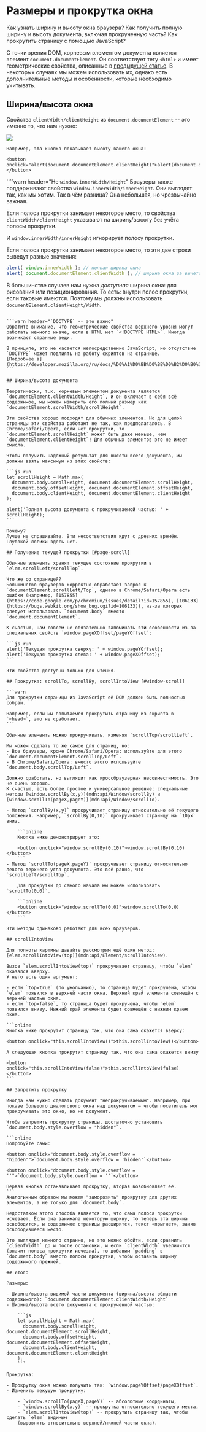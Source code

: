 # Размеры и прокрутка окна

Как узнать ширину и высоту окна браузера? Как получить полную ширину и высоту документа, включая прокрученную часть? Как прокрутить страницу с помощью JavaScript?

С точки зрения DOM, корневым элементом документа является элемент `document.documentElement`. Он соответствует тегу `<html>` и имеет геометрические свойства, описанные в [предыдущей статье](info:size-and-scroll). В некоторых случаях мы можем использовать их, однако есть дополнительные методы и особенности, которые необходимо учитывать.

## Ширина/высота окна

Свойства `clientWidth/clientHeight` из `document.documentElement` -- это именно то, что нам нужно:

![](document-client-width-height.png)

```online
Например, эта кнопка показывает высоту вашего окна:

<button onclick="alert(document.documentElement.clientHeight)">alert(document.documentElement.clientHeight)</button>
```

````warn header="Не `window.innerWidth/Height`"
Браузеры также поддерживают свойства `window.innerWidth/innerHeight`. Они выглядят так, как мы хотим. Так в чём разница?
Она небольшая, но чрезвычайно важная.

Если полоса прокрутки занимает некоторое место, то свойства `clientWidth/clientHeight` указывают на ширину/высоту без учёта полосы прокрутки.

И `window.innerWidth/innerHeight` игнорирует полосу прокрутки.

Если полоса прокрутки занимает некоторое место, то эти две строки выведут разные значения:
```js run
alert( window.innerWidth ); // полная ширина окна
alert( document.documentElement.clientWidth ); // ширина окна за вычетом полосы прокрутки
```

В большинстве случаев нам нужна *доступная* ширина окна: для рисования или позиционирования. То есть: внутри полос прокрутки, если таковые имеются. Поэтому мы должны использовать `documentElement.clientHeight/Width`.
````

```warn header="`DOCTYPE` -- это важно"
Обратите внимание, что геометрические свойства верхнего уровня могут работать немного иначе, если в HTML нет `<!DOCTYPE HTML>`. Иногда возникают странные вещи.

В принципе, это не касается непосредственно JavaScript, но отсутствие `DOCTYPE` может повлиять на работу скриптов на странице.
[Подробнее в](https://developer.mozilla.org/ru/docs/%D0%A1%D0%BB%D0%BE%D0%B2%D0%B0%D1%80%D1%8C/Doctype)
```

## Ширина/высота документа

Теоретически, т.к. корневым элементом документа является `documentElement.clientWidth/Height`, и он включает в себя всё содержимое, мы можем измерить его полный размер как `documentElement.scrollWidth/scrollHeight`.

Эти свойства хорошо подходят для обычных элементов. Но для целой страницы эти свойства работают не так, как предполагалось. В Chrome/Safari/Opera, если нет прокрутки, то `documentElement.scrollHeight` может быть даже меньше, чем
`documentElement.clientHeight`! Для обычных элементов это не имеет смысла.

Чтобы получить надёжный результат для высоты всего документа, мы должны взять максимум из этих свойств:

```js run
let scrollHeight = Math.max(
  document.body.scrollHeight, document.documentElement.scrollHeight,
  document.body.offsetHeight, document.documentElement.offsetHeight,
  document.body.clientHeight, document.documentElement.clientHeight
);

alert('Полная высота документа с прокручиваемой частью: ' + scrollHeight);
```

Почему?
Лучше не спрашивайте. Эти несоответствия идут с древних времён. Глубокой логики здесь нет.

## Получение текущей прокрутки [#page-scroll]

Обычные элементы хранят текущее состояние прокрутки в `elem.scrollLeft/scrollTop`.

Что же со страницей?
Большинство браузеров корректно обработает запрос к `documentElement.scrollLeft/Top`, однако в Chrome/Safari/Opera есть ошибки (например, [157855](https://code.google.com/p/chromium/issues/detail?id=157855), [106133](https://bugs.webkit.org/show_bug.cgi?id=106133)), из-за которых следует использовать `document.body` вместо `document.documentElement`.

К счастью, нам совсем не обязательно запоминать эти особенности из-за специальных свойств `window.pageXOffset/pageYOffset`:

```js run
alert('Текущая прокрутка сверху: ' + window.pageYOffset);
alert('Текущая прокрутка слева: ' + window.pageXOffset);
```

Эти свойства доступны только для чтения.

## Прокрутка: scrollTo, scrollBy, scrollIntoView [#window-scroll]

```warn
Для прокрутки страницы из JavaScript её DOM должен быть полностью собран.

Например, если мы попытаемся прокрутить страницу из скрипта в `<head>`, это не сработает.
```

Обычные элементы можно прокручивать, изменяя `scrollTop/scrollLeft`.

Мы можем сделать то же самое для страниц, но:
- Все браузеры, кроме Chrome/Safari/Opera: используйте для этого `document.documentElement.scrollTop/Left`.
- В Chrome/Safari/Opera: вместо этого используйте `document.body.scrollTop/Left`.

Должно сработать, но выглядит как кроссбраузерная несовместимость. Это не очень хорошо.
К счастью, есть более простое и универсальное решение: специальные методы [window.scrollBy(x,y)](mdn:api/Window/scrollBy) и [window.scrollTo(pageX,pageY)](mdn:api/Window/scrollTo).

- Метод `scrollBy(x,y)` прокручивает страницу относительно её текущего положения. Например, `scrollBy(0,10)` прокручивает страницу на `10px` вниз.

    ```online
    Кнопка ниже демонстрирует это:

    <button onclick="window.scrollBy(0,10)">window.scrollBy(0,10)</button>
    ```
- Метод `scrollTo(pageX,pageY)` прокручивает страницу относительно левого верхнего угла документа. Это всё равно, что `scrollLeft/scrollTop`.

    Для прокрутки до самого начала мы можем использовать `scrollTo(0,0)`.

    ```online
    <button onclick="window.scrollTo(0,0)">window.scrollTo(0,0)</button>
    ```

Эти методы одинаково работают для всех браузеров.

## scrollIntoView

Для полноты картины давайте рассмотрим ещё один метод: [elem.scrollIntoView(top)](mdn:api/Element/scrollIntoView).

Вызов `elem.scrollIntoView(top)` прокручивает страницу, чтобы `elem` оказался вверху.
У него есть один аргумент:

- если `top=true` (по умолчанию), то страница будет прокручена, чтобы `elem` появился в верхней части окна. Верхний край элемента совмещён с верхней частью окна.
- если `top=false`, то страница будет прокручена, чтобы `elem` появился внизу. Нижний край элемента будет совмещён с нижним краем окна.

```online
Кнопка ниже прокрутит страницу так, что она сама окажется вверху:

<button onclick="this.scrollIntoView()">this.scrollIntoView()</button>

А следующая кнопка прокрутит страницу так, что она сама окажется внизу

<button onclick="this.scrollIntoView(false)">this.scrollIntoView(false)</button>
```

## Запретить прокрутку

Иногда нам нужно сделать документ "непрокручиваемым". Например, при показе большого диалогового окна над документом – чтобы посетитель мог прокручивать это окно, но не документ.

Чтобы запретить прокрутку страницы, достаточно установить `document.body.style.overflow = "hidden"`.

```online
Попробуйте сами:

<button onclick="document.body.style.overflow = 'hidden'">`document.body.style.overflow = 'hidden'`</button>

<button onclick="document.body.style.overflow = ''">`document.body.style.overflow = ''`</button>

Первая кнопка останавливает прокрутку, вторая возобновляет её.
```
Аналогичным образом мы можем "заморозить" прокрутку для других элементов, а не только для `document.body`.

Недостатком этого способа является то, что сама полоса прокрутки исчезает. Если она занимала некоторую ширину, то теперь эта ширина освободится, и содержимое страницы расширится, текст «прыгнет», заняв освободившееся место.

Это выглядит немного странно, но это можно обойти, если сравнить `clientWidth` до и после остановки, и если `clientWidth` увеличится (значит полоса прокрутки исчезла), то добавим `padding` в `document.body` вместо полосы прокрутки, чтобы оставить ширину содержимого прежней.

## Итого

Размеры:

- Ширина/высота видимой части документа (ширина/высота области содержимого): `document.documentElement.clientWidth/Height`
- Ширина/высота всего документа с прокрученной частью:

    ```js
    let scrollHeight = Math.max(
      document.body.scrollHeight, document.documentElement.scrollHeight,
      document.body.offsetHeight, document.documentElement.offsetHeight,
      document.body.clientHeight, document.documentElement.clientHeight
    );
    ```

Прокрутка:

- Прокрутку окна можно получить так: `window.pageYOffset/pageXOffset`.
- Изменить текущую прокрутку:

    - `window.scrollTo(pageX,pageY)` -- абсолютные координаты,
    - `window.scrollBy(x,y)` -- прокрутка относительно текущего места,
    - `elem.scrollIntoView(top)` -- прокрутить страницу так, чтобы сделать `elem` видимым
    (выровнять относительно верхней/нижней части окна).
